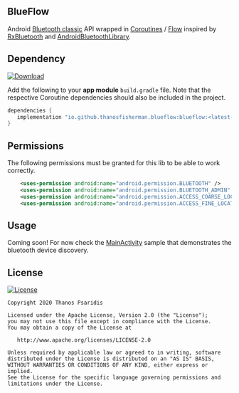 BlueFlow
-----------
Android [Bluetooth classic](https://developer.android.com/guide/topics/connectivity/bluetooth) API wrapped in [Coroutines](https://github.com/Kotlin/kotlinx.coroutines) / [Flow](https://github.com/Kotlin/kotlinx.coroutines/blob/master/kotlinx-coroutines-core/common/src/flow/Flow.kt)
inspired by [RxBluetooth](https://github.com/IvBaranov/RxBluetooth) and [AndroidBluetoothLibrary](https://github.com/douglasjunior/AndroidBluetoothLibrary).

Dependency
------------
[![Download](https://api.bintray.com/packages/thanosfisherman/maven/blueflow/images/download.svg)](https://bintray.com/thanosfisherman/maven/blueflow/_latestVersion)

Add the following to your **app module** `build.gradle` file. Note that the respective Coroutine dependencies should also be included in the project.

```groovy
dependencies {
   implementation "io.github.thanosfisherman.blueflow:blueflow:<latest-version-number-here>"
}
```

Permissions
-------------

The following permissions must be granted for this lib to be able to work correctly.

```xml
    <uses-permission android:name="android.permission.BLUETOOTH" />
    <uses-permission android:name="android.permission.BLUETOOTH_ADMIN" />
    <uses-permission android:name="android.permission.ACCESS_COARSE_LOCATION"/>
    <uses-permission android:name="android.permission.ACCESS_FINE_LOCATION"/>
```

Usage
--------------

Coming soon! For now check the [MainActivity](https://github.com/ThanosFisherman/BlueFlow/blob/master/sample/src/main/java/io/github/thanosfisherman/blueflow/sample/MainActivity.kt) sample that demonstrates the bluetooth device discovery.

License
-------
[![License](https://img.shields.io/badge/license-Apache%202-4EB1BA.svg?style=flat-square)](https://www.apache.org/licenses/LICENSE-2.0.html)

    Copyright 2020 Thanos Psaridis

    Licensed under the Apache License, Version 2.0 (the "License");
    you may not use this file except in compliance with the License.
    You may obtain a copy of the License at

       http://www.apache.org/licenses/LICENSE-2.0

    Unless required by applicable law or agreed to in writing, software
    distributed under the License is distributed on an "AS IS" BASIS,
    WITHOUT WARRANTIES OR CONDITIONS OF ANY KIND, either express or implied.
    See the License for the specific language governing permissions and
    limitations under the License.


